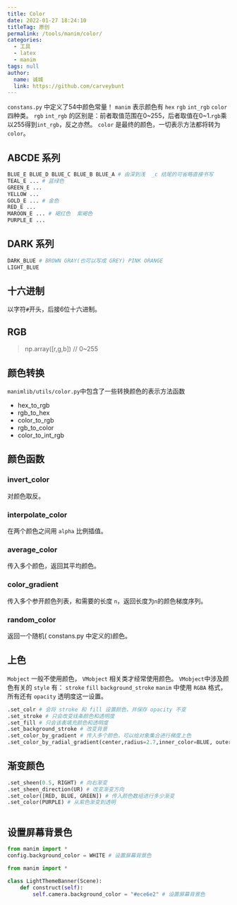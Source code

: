 ```yaml
---
title: Color
date: 2022-01-27 18:24:10
titleTag: 原创
permalink: /tools/manim/color/
categories: 
  - 工具
  - latex
  - manim
tags: null
author: 
  name: 诚城
  link: https://github.com/carveybunt
---
```

`constans.py` 中定义了54中颜色常量！
`manim` 表示颜色有 `hex` `rgb` `int_rgb` `color`四种类。
`rgb` `int_rgb` 的区别是：前者取值范围在0~255，后者取值在0~1.`rgb`乘以255得到`int_rgb`，反之亦然。
`color` 是最终的颜色，一切表示方法都将转为`color`。
<!-- more -->
## ABCDE 系列

```py
BLUE_E BLUE_D BLUE_C BLUE_B BLUE_A # 由深到浅  _c 结尾的可省略直接书写
TEAL_E ... # 蓝绿色
GREEN_E ...
YELLOW ...
GOLD_E ... # 金色
RED_E ...
MAROON_E ... # 褐红色  紫褐色
PURPLE_E ... 
```

## DARK 系列

```py
DARK_BLUE # BROWN GRAY(也可以写成 GREY) PINK ORANGE
LIGHT_BLUE 
```

## 十六进制

以字符`#`开头，后接6位十六进制。

## RGB

> np.array([r,g,b]) // 0~255

## 颜色转换

`manimlib/utils/color.py`中包含了一些转换颜色的表示方法函数

- hex_to_rgb
- rgb_to_hex
- color_to_rgb
- rgb_to_color
- color_to_int_rgb

## 颜色函数

### invert_color

对颜色取反。

### interpolate_color

在两个颜色之间用 `alpha` 比例插值。

### average_color

传入多个颜色，返回其平均颜色。

### color_gradient

传入多个参开颜色列表，和需要的长度 `n`，返回长度为`n`的颜色梯度序列。

### random_color

返回一个随机( constans.py 中定义的)颜色。

## 上色

`Mobject` 一般不使用颜色， `VMobject` 相关类才经常使用颜色。
`VMobject`中涉及颜色有关的 `style` 有： `stroke` `fill` `background_stroke`
`manim` 中使用 `RGBA` 格式，所有还有 `opacity` 透明度这一设置。

```py
.set_colr # 会将 stroke 和 fill 设置颜色，并保存 opacity 不变
.set_stroke # 只会改变线条颜色和透明度
.set_fill # 只会该表填充颜色和透明度
.set_background_stroke # 改变背景
.set_color_by_gradient # 传入多个颜色，可以给对象集合进行梯度上色 
.set_color_by_radial_gradient(center,radius=2.7,inner_color=BLUE, outer_color=PINK) # 以中心(默认对象中心)，半径多少，由内向外渐变颜色
```

## 渐变颜色

```py
.set_sheen(0.5, RIGHT) # 向右渐变
.set_sheen_direction(UR) # 改变渐变方向
.set_color([RED, BLUE, GREEN]) # 传入颜色数组进行多少渐变
.set_color(PURPLE) # 从紫色渐变到透明
```

```py

```

## 设置屏幕背景色

```py
from manim import *
config.background_color = WHITE # 设置屏幕背景色
```

```py
from manim import *

class LightThemeBanner(Scene):
    def construct(self):
        self.camera.background_color = "#ece6e2" # 设置屏幕背景色
```
